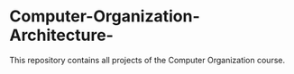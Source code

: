# Computer-Organization-Architecture-
This repository contains all projects of the Computer Organization course.

